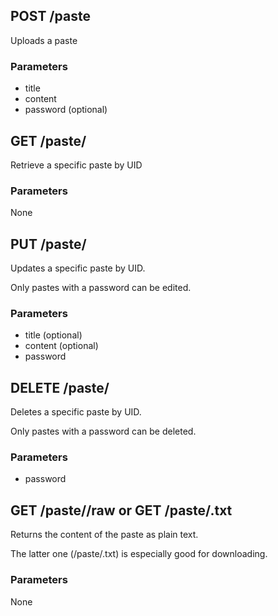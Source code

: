 ## POST /paste
Uploads a paste
### Parameters
- title
- content
- password (optional)

## GET /paste/<uid>
Retrieve a specific paste by UID
### Parameters
None

## PUT /paste/<uid>
Updates a specific paste by UID.

Only pastes with a password can be edited.
### Parameters
- title (optional)
- content (optional)
- password

## DELETE /paste/<uid>
Deletes a specific paste by UID.

Only pastes with a password can be deleted.
### Parameters
- password

## GET /paste/<uid>/raw  or  GET /paste/<uid>.txt
Returns the content of the paste as plain text.

The latter one (/paste/<uid>.txt) is especially good for downloading.
### Parameters
None
